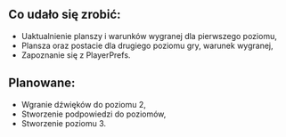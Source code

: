 ## Co udało się zrobić:

* Uaktualnienie planszy i warunków wygranej dla pierwszego poziomu,
* Plansza oraz postacie dla drugiego poziomu gry, warunek wygranej,
* Zapoznanie się z PlayerPrefs.

## Planowane:

* Wgranie dźwięków do poziomu 2,
* Stworzenie podpowiedzi do poziomów,
* Stworzenie poziomu 3.




